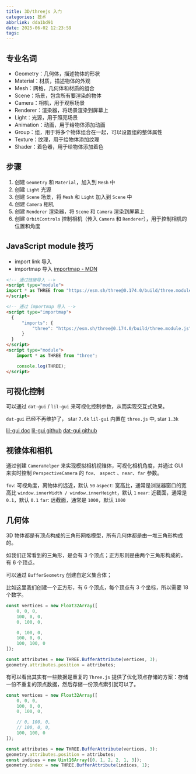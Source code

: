 ```yaml
---
title: 3D/threejs 入门
categories: 技术
abbrlink: dda1bd91
date: 2025-06-02 12:23:59
tags:
---
```


## 专业名词

- Geometry：几何体，描述物体的形状
- Material：材质，描述物体的外观
- Mesh：网格，几何体和材质的组合
- Scene：场景，包含所有要渲染的物体
- Camera：相机，用于观察场景
- Renderer：渲染器，将场景渲染到屏幕上
- Light：光源，用于照亮场景
- Animation：动画，用于给物体添加动画
- Group：组，用于将多个物体组合在一起，可以设置组的整体属性
- Texture：纹理，用于给物体添加纹理
- Shader：着色器，用于给物体添加着色

## 步骤

1. 创建 `Geometry` 和 `Material`，加入到 `Mesh` 中
2. 创建 `Light` 光源
3. 创建 `Scene` 场景，将 `Mesh` 和 `Light` 加入到 `Scene` 中
4. 创建 `Camera` 相机
5. 创建 `Renderer` 渲染器，将 `Scene` 和 `Camera` 渲染到屏幕上
6. 创建 `OrbitControls` 控制相机（传入 `Camera` 和 `Renderer`），用于控制相机的位置和角度



## JavaScript module 技巧

- import link 导入
- importmap 导入 [importmap - MDN](https://developer.mozilla.org/zh-CN/docs/Web/HTML/Reference/Elements/script/type/importmap)

```html
<!-- 通过链接导入 -->
<script type="module">
import * as THREE from "https://esm.sh/three@0.174.0/build/three.module.js";
</script>

<!-- 通过 importmap 导入 -->
<script type="importmap">
  {
      "imports": {
          "three": "https://esm.sh/three@0.174.0/build/three.module.js"
      }   
  }
</script>
<script type="module">
    import * as THREE from "three";

    console.log(THREE);
</script>
```

## 可视化控制

可以通过 `dat-gui` / `lil-gui` 来可视化控制参数，从而实现交互式效果。

`dat-gui` 已经不再维护了， star `7.6k`
`lil-gui` 内置在 `three.js` 中, star `1.3k`

[lil-gui doc](https://lil-gui.georgealways.com/)
[lil-gui github](https://github.com/georgealways/lil-gui)
[dat-gui github](https://github.com/dataarts/dat.gui)

## 视锥体和相机

通过创建 `CameraHelper` 来实现模拟相机视锥体，可视化相机角度，并通过 GUI 来实时控制 `PerspectiveCamera` 的 `fov`、 `aspect` 、`near`、`far` 参数。

`fov`: 可视角度，离物体的远近，默认 `50`
`aspect`: 宽高比，通常是浏览器窗口的宽高比 `window.innerWidth / window.innerHeight`，默认 `1`
`near`: 近截面，通常是 `0.1`，默认 `0.1`
`far`: 远截面，通常是 `1000`，默认 `1000`


## 几何体

3D 物体都是有顶点构成的三角形网格模型，所有几何体都是由一堆三角形构成的。

如我们正常看到的三角形，是会有 3 个顶点；正方形则是由两个三角形构成的，有 6 个顶点。

可以通过 `BufferGeometry` 创建自定义集合体；

比如这里我们创建一个正方形，有 6 个顶点，每个顶点有 3 个坐标，所以需要 18 个数字。

```js
const vertices = new Float32Array([
    0, 0, 0,
    100, 0, 0,
    0, 100, 0,

    0, 100, 0,
    100, 0, 0,
    100, 100, 0
]);

const attributes = new THREE.BufferAttribute(vertices, 3);
geometry.attributes.position = attributes;
```

有可以看出其实有一些数据是重复的 `Three.js` 提供了优化顶点存储的方案：存储一份不重复的顶点数据，然后存储一份顶点索引就可以了。

```js
const vertices = new Float32Array([
    0, 0, 0,
    100, 0, 0,
    0, 100, 0,

    // 0, 100, 0,
    // 100, 0, 0,
    100, 100, 0
]);

const attributes = new THREE.BufferAttribute(vertices, 3);
geometry.attributes.position = attributes;
const indices = new Uint16Array([0, 1, 2, 2, 1, 3]);
geometry.index = new THREE.BufferAttribute(indices, 1);
```



